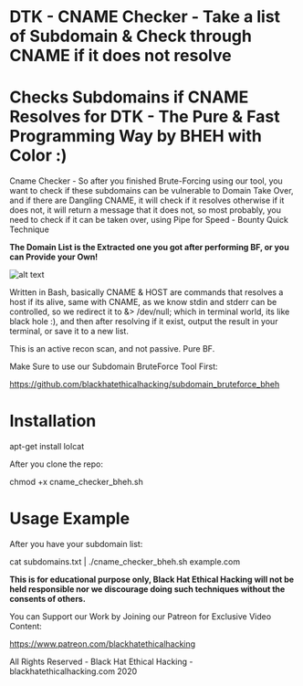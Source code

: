 # DTK - CNAME Checker - Take a list of Subdomain & Check through CNAME if it does not resolve

# Checks Subdomains if CNAME Resolves for DTK - The Pure & Fast Programming Way by BHEH with Color :)

Cname Checker - So after you finished Brute-Forcing using our tool, you want to check if these subdomains can be vulnerable to Domain Take Over,
and if there are Dangling CNAME, it will check if it resolves otherwise if it does not, it will return a message that it does not, so most probably,
you need to check if it can be taken over, using Pipe for Speed - Bounty Quick Technique

**The Domain List is the Extracted one you got after performing BF, or you can Provide your Own!**

![alt text](https://imgur.com/ryCRSZ9.png)

Written in Bash, basically CNAME & HOST are commands that resolves a host if its alive, same with CNAME, as we know stdin and stderr can be controlled, 
so we redirect it to &> /dev/null; which in terminal world, its like black hole :), and then after resolving if it exist, output the result in your terminal, 
or save it to a new list.

This is an active recon scan, and not passive. Pure BF.

Make Sure to use our Subdomain BruteForce Tool First:

https://github.com/blackhatethicalhacking/subdomain_bruteforce_bheh

# Installation

apt-get install lolcat

After you clone the repo:

chmod +x cname_checker_bheh.sh

# Usage Example 

After you have your subdomain list:

cat subdomains.txt | ./cname_checker_bheh.sh example.com

**This is for educational purpose only, Black Hat Ethical Hacking will not be held responsible nor we discourage doing such techniques without the consents of others.**

You can Support our Work by Joining our Patreon for Exclusive Video Content:

https://www.patreon.com/blackhatethicalhacking

All Rights Reserved - Black Hat Ethical Hacking - blackhatethicalhacking.com 2020
